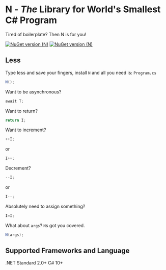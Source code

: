 # N - *The* Library for World's Smallest C# Program
Tired of boilerplate? Then N is for you!

[![NuGet version (N)](https://img.shields.io/nuget/dt/N.svg?style=flat-square)](https://www.nuget.org/packages/N/)
[![NuGet version (N)](https://img.shields.io/nuget/v/N.svg?style=flat-square)](https://www.nuget.org/packages/N/)

## Less
Type less and save your fingers, install `N` and all you need is:
`Program.cs`
```csharp
N();
```
Want to be asynchronous?
```csharp
await T;
```
Want to return?
```csharp
return I;
```
Want to increment?
```csharp
++I;
```
or
```csharp
I++;
```
Decrement?
```csharp
--I;
```
or
```csharp
I--;
```
Absolutely need to assign something?
```csharp
I=I;
```
What about `args`? `N`s got you covered.
```csharp
N(args);
```


## Supported Frameworks and Language
.NET Standard 2.0+
C# 10+


